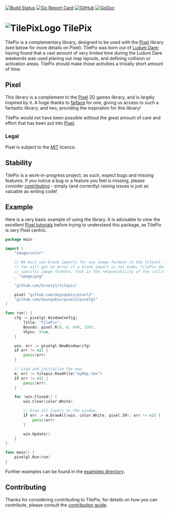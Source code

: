 [![Build Status](https://travis-ci.org/bcvery1/tilepix.svg?branch=master)](https://travis-ci.org/bcvery1/tilepix)
[![Go Report Card](https://goreportcard.com/badge/github.com/bcvery1/tilepix)](https://goreportcard.com/report/github.com/bcvery1/tilepix)
[![GitHub](https://img.shields.io/github/license/bcvery1/tilepix.svg)](https://github.com/bcvery1/tilepix/blob/master/LICENSE)
[![GoDoc](https://godoc.org/github.com/bcvery1/tilepix?status.svg)](https://godoc.org/github.com/bcvery1/tilepix)

# ![TilePixLogo](https://github.com/bcvery1/tilepix/blob/master/.github/assets/logo_small.png) TilePix
TilePix is a complementary library, designed to be used with the [Pixel](https://github.com/faiface/pixel) library (see
below for more details on Pixel).  TilePix was born out of [Ludum Dare](https://ldjam.com/); having found that a vast
amount of very limited time during the Ludum Dare weekends was used planing out map layouts, and defining collision
or activation areas.  TilePix should make those activities a trivially short amount of time.

## Pixel
This library is a complement to the [Pixel](https://github.com/faiface/pixel) 2D games library, and is largely inspired
by it.  A huge thanks to [faiface](https://github.com/faiface) for one, giving us access to such a fantastic library;
and two, providing the inspiration for this library!

TilePix would not have been possible without the great amount of care and effort that has been put into
[Pixel](https://github.com/faiface/pixel).

### Legal
Pixel is subject to the [MIT](https://github.com/faiface/pixel/blob/master/LICENSE) licence.

## Stability
TilePix is a work-in-progress project; as such, expect bugs and missing features.  If you notice a bug or a feature you
feel is missing, please consider [contributing](https://github.com/bcvery1/tilepix/blob/master/CONTRIBUTING.md) - simply
(and correctly) raising issues is just as valuable as writing code!

## Example
Here is a very basic example of using the library.  It is advisable to view the excellent
[Pixel tutorials](https://github.com/faiface/pixel/wiki) before trying to understand this package, as TilePix is very
Pixel centric.

```go
package main

import (
	"image/color"

	// We must use blank imports for any image formats in the tileset image sources.
	// You will get an error if a blank import is not made; TilePix does not import
	// specific image formats, that is the responsibility of the calling code.
	_ "image/png"

	"github.com/bcvery1/tilepix"

	pixel "github.com/duysqubix/pixel2"
	"github.com/duysqubix/pixel2/pixelgl"
)

func run() {
	cfg := pixelgl.WindowConfig{
		Title: "TilePix",
		Bounds: pixel.R(0, 0, 640, 320),
		VSync: true,
	}

	win, err := pixelgl.NewWindow(cfg)
	if err != nil {
		panic(err)
	}

	// Load and initialise the map.
	m, err := tilepix.ReadFile("myMap.tmx")
	if err != nil {
		panic(err)
	}

	for !win.Closed() {
		win.Clear(color.White)

		// Draw all layers to the window.
		if err := m.DrawAll(win, color.White, pixel.IM); err != nil {
			panic(err)
		}

		win.Update()
	}
}

func main() {
	pixelgl.Run(run)
}
```

Further examples can be found in the [examples directory](https://github.com/bcvery1/tilepix/tree/master/examples).

## Contributing
Thanks for considering contributing to TilePix; for details on how you can contribute, please consult the
[contribution guide](https://github.com/bcvery1/tilepix/blob/master/CONTRIBUTING.md).
